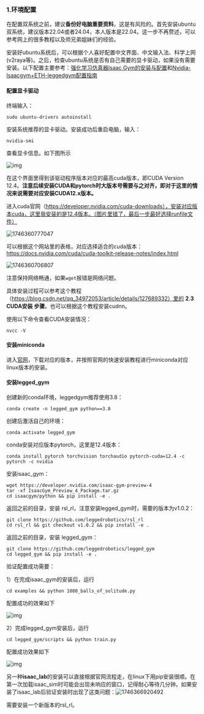 ### 1.环境配置

在配置双系统之前，建议**备份好电脑重要资料**，这是有风险的。首先安装ubuntu双系统，建议版本22.04或者24.04，本人版本是22.04。这一步不再赘述，可以参考网上的很多教程以及师兄弟姐妹们的经验。

安装好ubuntu系统后，可以根据个人喜好配置中文界面、中文输入法、科学上网(v2raya等)。之后，检查ubuntu系统是否有自己需要的显卡驱动，如果没有需要安装。以下配置主要参考：[强化学习仿真器Isaac Gym的安装与配置](https://blog.zzshub.cn/2024/06/21/DRL_LeggedgymInstall/ "链接title")和[Nvidia-Isaacgym+ETH-leggedgym配置指南](https://zhuanlan.zhihu.com/p/560826876 "链接title")

#### 配置显卡驱动

终端输入：

```
sudo ubuntu-drivers autoinstall
```

安装系统推荐的显卡驱动。安装成功后重启电脑，输入：

```
nvidia-smi
```

查看显卡信息。如下图所示

![img](https://img2024.cnblogs.com/blog/650273/202504/650273-20250427101900301-376497574.jpg)

在这个界面里得到该驱动程序版本对应的最高cuda版本，即CUDA Version 12.4。**注意后续安装CUDA和pytorch时大版本号需要与之对齐，即对于这里的情况来说需要对应安装CUDA12.x版本。**

进入cuda官网（https://developer.nvidia.com/cuda-downloads），安装对应版本cuda，这里我安装的是12.4版本。（图片里错了，最后一步最好选择runfile文件）

![1746360777047](C:\Users\lenovo\AppData\Roaming\Typora\typora-user-images\1746360777047.png)

可以根据这个网站里的表格，对应选择适合的cuda版本：https://docs.nvidia.com/cuda/cuda-toolkit-release-notes/index.html

![1746360706807](C:\Users\lenovo\AppData\Roaming\Typora\typora-user-images\1746360706807.png)

注意保持网络畅通，如果`wget`报错是网络问题。

具体安装过程可以参考这个教程（https://blog.csdn.net/qq_34972053/article/details/127689332）里的 **2.3 CUDA安装 步骤**。也可以根据这个教程安装cudnn。

使用以下命令查看CUDA安装情况：

```
nvcc -V
```

#### 安装miniconda

进入[官网](https://www.anaconda.com/docs/getting-started/miniconda/main "链接title")，下载对应的版本，并按照官网的快速安装教程进行miniconda对应linux版本的安装。

#### 安装legged_gym

创建新的conda环境，leggedgym推荐使用3.8：

```
conda create -n legged_gym python==3.8
```

创建后激活自己的环境：

```
conda activate legged_gym
```

conda安装对应版本pytorch，这里是12.4版本：

```
conda install pytorch torchvision torchaudio pytorch-cuda=12.4 -c pytorch -c nvidia
```

安装isaac_gym：

```
wget https://developer.nvidia.com/isaac-gym-preview-4
tar -xf IsaacGym_Preview_4_Package.tar.gz
cd isaacgym/python && pip install -e .
```

返回之前的目录，安装 rsl_rl，注意安装legged_gym时，需要的版本为v1.0.2：

```
git clone https://github.com/leggedrobotics/rsl_rl
cd rsl_rl && git checkout v1.0.2 && pip install -e .
```

返回之前的目录，安装 legged_gym：

```
git clone https://github.com/leggedrobotics/legged_gym
cd legged_gym && pip install -e .
```

验证配置成功需要：

1）在完成isaac_gym的安装后，运行

```
cd examples && python 1080_balls_of_solitude.py
```

配置成功的效果如下

![img](https://pic1.zhimg.com/v2-fd0064d0cd0a50e443d77f62302fc9a8_1440w.jpg)

2）完成legged_gym安装后，运行

```
cd legged_gym/scripts && python train.py
```

配置成功效果如下

![img](https://pic4.zhimg.com/v2-0ba1081717ee513383754a6f58e6e571_1440w.jpg)

另一种**isaac_lab**的安装可以直接根据官网流程走，在linux下用pip安装很顺。在第一次加载isaac_sim时可能会出现未响应的窗口，记得耐心等待几分钟。如果安装了isaac_lab后验证安装时出现了这类问题：![1746366920492](C:\Users\lenovo\AppData\Roaming\Typora\typora-user-images\1746366920492.png)

需要安装一个新版本的rsl_rl。